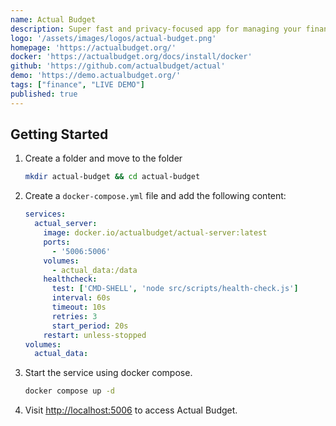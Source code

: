```yaml
---
name: Actual Budget
description: Super fast and privacy-focused app for managing your finances.
logo: '/assets/images/logos/actual-budget.png'
homepage: 'https://actualbudget.org/'
docker: 'https://actualbudget.org/docs/install/docker'
github: 'https://github.com/actualbudget/actual'
demo: 'https://demo.actualbudget.org/'
tags: ["finance", "LIVE DEMO"]
published: true
---
```


## Getting Started

1. Create a folder and move to the folder
    ```bash
    mkdir actual-budget && cd actual-budget
    ```
2. Create a `docker-compose.yml` file and add the following content:
    ```yaml [docker-compose.yml]
    services:
      actual_server:
        image: docker.io/actualbudget/actual-server:latest
        ports:
          - '5006:5006'
        volumes:
          - actual_data:/data
        healthcheck:
          test: ['CMD-SHELL', 'node src/scripts/health-check.js']
          interval: 60s
          timeout: 10s
          retries: 3
          start_period: 20s
        restart: unless-stopped
    volumes:
      actual_data:
    ```
3. Start the service using docker compose.
    ```bash
    docker compose up -d
    ```
4. Visit [http://localhost:5006](http://localhost:5006) to access Actual Budget.



